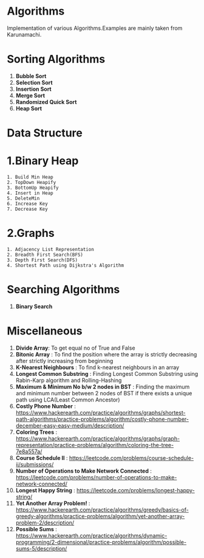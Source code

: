 # Algorithms
Implementation of various Algorithms.Examples are mainly taken from Karunamachi.

Sorting Algorithms
=====================================
1. **Bubble Sort**
2. **Selection Sort**
3. **Insertion Sort**
4. **Merge Sort**
5. **Randomized Quick Sort**
6. **Heap Sort**

Data Structure
=====================================
1.**Binary Heap**
=====================================
	1. Build Min Heap
	2. TopDown Heapify
	3. BottomUp Heapify
	4. Insert in Heap
	5. DeleteMin
	6. Increase Key
	7. Decrease Key

2.**Graphs**
=====================================
	1. Adjacency List Representation
	2. Breadth First Search(BFS)
	3. Depth First Search(DFS)
	4. Shortest Path using Dijkstra's Algorithm

Searching Algorithms
=====================================
1. **Binary Search**


Miscellaneous
=====================================
1. **Divide Array**: To get equal no of True and False
2. **Bitonic Array** : To find the position where the array is strictly decreasing after strictly increasing from beginning
3. **K-Nearest Neighbours** : To find k-nearest neighbours in an array
4. **Longest Common Substring** : Finding Longest Common Substring using Rabin-Karp algorithm and Rolling-Hashing
5. **Maximum & Minimum No b/w 2 nodes in BST** : Finding the maximum and minimum number between 2 nodes of BST if there exists a unique path using LCA(Least Common Ancestor)
6. **Costly Phone Number** : https://www.hackerearth.com/practice/algorithms/graphs/shortest-path-algorithms/practice-problems/algorithm/costly-phone-number-december-easy-easy-medium/description/
7. **Coloring Trees** : https://www.hackerearth.com/practice/algorithms/graphs/graph-representation/practice-problems/algorithm/coloring-the-tree-7e8a557a/
8. **Course Schedule II** : https://leetcode.com/problems/course-schedule-ii/submissions/
9. **Number of Operations to Make Network Connected** : https://leetcode.com/problems/number-of-operations-to-make-network-connected/
10. **Longest Happy String** : https://leetcode.com/problems/longest-happy-string/
11. **Yet Another Array Problem!** : https://www.hackerearth.com/practice/algorithms/greedy/basics-of-greedy-algorithms/practice-problems/algorithm/yet-another-array-problem-2/description/
12. **Possible Sums** : https://www.hackerearth.com/practice/algorithms/dynamic-programming/2-dimensional/practice-problems/algorithm/possible-sums-5/description/
